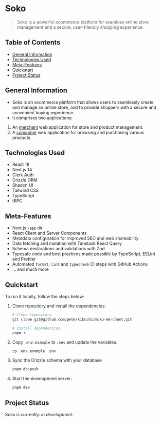 # Soko

> Soko is a powerful ecommerce platform for seamless online store management and a secure, user-friendly shopping experience.

## Table of Contents

- [General Information](#general-information)
- [Technologies Used](#technologies-used)
- [Meta-Features](#meta-features)
- [Quickstart](#quickstart)
- [Project Status](#project-status)

## General Information

- Soko is an ecommerce platform that allows users to seamlessly create and manage an online store, and to provide shoppers with a secure and convenient buying experience.
- It comprises two applications:

1. An [merchant](https://github.com/peterkibuchi/soko-merchant) web application for store and product management.
2. A [consumer](https://github.com/peterkibuchi/soko-consumer) web application for browsing and purchasing various products.

## Technologies Used

- React 18
- Next.js 14
- Clerk Auth
- Drizzle ORM
- Shadcn UI
- Tailwind CSS
- TypeScript
- tRPC

## Meta-Features

- Next.js `/app` dir
- React Client and Server Components
- Metadata configuration for improved SEO and web shareability
- Data fetching and mutation with Tanstack React Query
- Schema declarations and validations with Zod
- Typesafe code and best practices made possible by TypeScript, ESLint and Prettier
- Automated `format`, `lint` and `typecheck` CI steps with GitHub Actions
- ... and much more

## Quickstart

To run it locally, follow the steps below:

1. Clone repository and install the dependencies:

   ```bash
   # Clone repository
   git clone git@github.com:peterkibuchi/soko-merchant.git

   # Install dependencies
   pnpm i
   ```

2. Copy `.env.example` to `.env` and update the variables.

   ```bash
   cp .env.example .env
   ```

3. Sync the Drizzle schema with your database

   ```bash
   pnpm db:push
   ```

4. Start the development server:

   ```bash
   pnpm dev
   ```

## Project Status

Soko is currently: _in development_.
